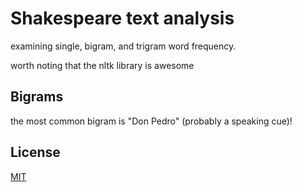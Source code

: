 # Shakespeare text analysis

examining single, bigram, and trigram word frequency.

worth noting that the nltk library is awesome

## Bigrams

the most common bigram is "Don Pedro" (probably a speaking cue)!

## License

[MIT](https://choosealicense.com/licenses/mit/)
